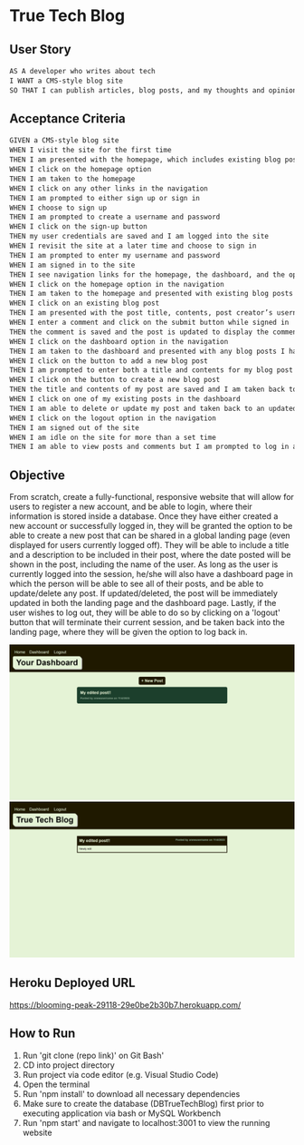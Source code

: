 # True Tech Blog

## User Story

```md
AS A developer who writes about tech
I WANT a CMS-style blog site
SO THAT I can publish articles, blog posts, and my thoughts and opinions
```

## Acceptance Criteria

```md
GIVEN a CMS-style blog site
WHEN I visit the site for the first time
THEN I am presented with the homepage, which includes existing blog posts if any have been posted; navigation links for the homepage and the dashboard; and the option to log in
WHEN I click on the homepage option
THEN I am taken to the homepage
WHEN I click on any other links in the navigation
THEN I am prompted to either sign up or sign in
WHEN I choose to sign up
THEN I am prompted to create a username and password
WHEN I click on the sign-up button
THEN my user credentials are saved and I am logged into the site
WHEN I revisit the site at a later time and choose to sign in
THEN I am prompted to enter my username and password
WHEN I am signed in to the site
THEN I see navigation links for the homepage, the dashboard, and the option to log out
WHEN I click on the homepage option in the navigation
THEN I am taken to the homepage and presented with existing blog posts that include the post title and the date created
WHEN I click on an existing blog post
THEN I am presented with the post title, contents, post creator’s username, and date created for that post and have the option to leave a comment
WHEN I enter a comment and click on the submit button while signed in
THEN the comment is saved and the post is updated to display the comment, the comment creator’s username, and the date created
WHEN I click on the dashboard option in the navigation
THEN I am taken to the dashboard and presented with any blog posts I have already created and the option to add a new blog post
WHEN I click on the button to add a new blog post
THEN I am prompted to enter both a title and contents for my blog post
WHEN I click on the button to create a new blog post
THEN the title and contents of my post are saved and I am taken back to an updated dashboard with my new blog post
WHEN I click on one of my existing posts in the dashboard
THEN I am able to delete or update my post and taken back to an updated dashboard
WHEN I click on the logout option in the navigation
THEN I am signed out of the site
WHEN I am idle on the site for more than a set time
THEN I am able to view posts and comments but I am prompted to log in again before I can add, update, or delete posts
```

## Objective

From scratch, create a fully-functional, responsive website that will allow for users to register a new account, and be able to login, where their information is stored inside a database. Once they have either created a new account or successfully logged in, they will be granted the option to be able to create a new post that can be shared in a global landing page (even displayed for users currently logged off). They will be able to include a title and a description to be included in their post, where the date posted will be shown in the post, including the name of the user. As long as the user is currently logged into the session, he/she will also have a dashboard page in which the person will be able to see all of their posts, and be able to update/delete any post. If updated/deleted, the post will be immediately updated in both the landing page and the dashboard page. Lastly, if the user wishes to log out, they will be able to do so by clicking on a 'logout' button that will terminate their current session, and be taken back into the landing page, where they will be given the option to log back in.

![img](./Assets/true-tech-blog-screenshot-1.png)
![img](./Assets/true-tech-blog-screenshot-2.png)

## Heroku Deployed URL
https://blooming-peak-29118-29e0be2b30b7.herokuapp.com/

## How to Run

1. Run 'git clone (repo link)' on Git Bash'
2. CD into project directory
3. Run project via code editor (e.g. Visual Studio Code)
4. Open the terminal
5. Run 'npm install' to download all necessary dependencies
6. Make sure to create the database (DBTrueTechBlog) first prior to executing application via bash or MySQL Workbench
6. Run 'npm start' and navigate to localhost:3001 to view the running website
